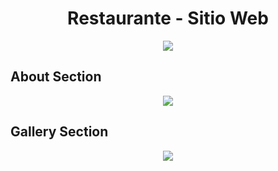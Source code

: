 <h1 align="center">Restaurante - Sitio Web</h1>

<p align="center">
<img src="https://github.com/TheJonaCode/Restaurante/assets/64935619/28430ddd-da2b-4f78-b9a2-c123ff2a54c1"/>
</p>

## About Section
<p align="center">
  <img src="https://github.com/TheJonaCode/Restaurante/assets/64935619/15b1a292-0dea-4edc-929d-226da8a3c577)"/>
</p>

## Gallery Section
<p align="center">
  <img src="https://github.com/TheJonaCode/Restaurante/assets/64935619/8d72a9fb-0d94-4002-86be-6a14bf417532)"/>
</p>

